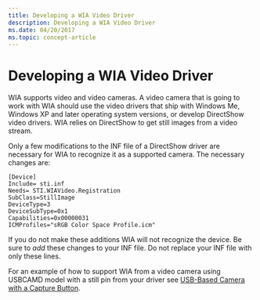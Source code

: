 ```yaml
---
title: Developing a WIA Video Driver
description: Developing a WIA Video Driver
ms.date: 04/20/2017
ms.topic: concept-article
---
```


# Developing a WIA Video Driver





WIA supports video and video cameras. A video camera that is going to work with WIA should use the video drivers that ship with Windows Me, Windows XP and later operating system versions, or develop DirectShow video drivers. WIA relies on DirectShow to get still images from a video stream.

Only a few modifications to the INF file of a DirectShow driver are necessary for WIA to recognize it as a supported camera. The necessary changes are:

```INF
[Device]
Include= sti.inf
Needs= STI.WIAVideo.Registration
SubClass=StillImage
DeviceType=3
DeviceSubType=0x1
Capabilities=0x00000031
ICMProfiles="sRGB Color Space Profile.icm"
```

If you do not make these additions WIA will not recognize the device. Be sure to *add* these changes to your INF file. Do not replace your INF file with only these lines.

For an example of how to support WIA from a video camera using USBCAMD model with a still pin from your driver see [USB-Based Camera with a Capture Button](../stream/usb-based-camera-with-a-capture-button.md).

 

